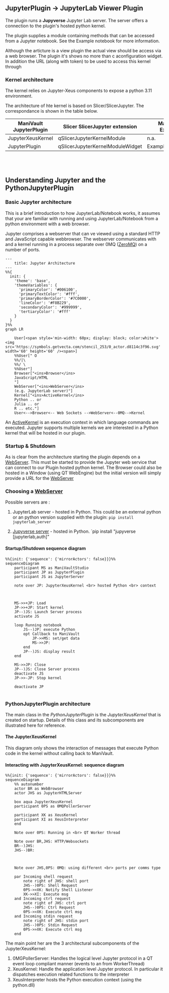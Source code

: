 ## JupyterPlugin -> JupyterLab Viewer Plugin

The plugin runs a **Jupyverse** Jupyter Lab server. The server offers a connection to the plugin's hosted python kernel.

The plugin supplies a module containing methods that can be accessed from a Jupyter notebook. See the Example notebook for more information.

Although the articture is a view plugin the actual view should be access via a web browser. The plugin it's shows no more than c aconfiguration widget. In addition the URL (along with token) to be used to access this kernel through

### Kernel architecture

The kernel relies on Jupyter-Xeus components to expose a python 3.11 environment. 

The architecture of hte kernel is based on Slicer/SlicerJupyter.  The correspondance is shown in the table below.

ManiVault JupyterPlugin | Slicer SlicerJupyter extension | Manivault Example
---| --- | ---
JupyterXeusKernel | qSlicerJupyterKernelModule | n.a.
JupyterPlugin | qSlicerJupyterKernelModuleWidget | ExampleViewPlugin

<br><br>

## Understanding Jupyter and the PythonJupyterPlugin

### Basic Jupyter architecture

This is a brief introduction to how JupyterLab/Notebook works, it assumes that your are familiar with running and using JupyterLab/Notebook from a python environment with a web browser.

Jupyter comprises a webserver that can ve viewed using a standard HTTP and JavaScript capable webbrowser. The webserver communicates with and a kernel running in a process separate over 0MQ ([ZeroMQ](https://zeromq.org/)) on a number of ports. 

```mermaid
---
    title: Jupyter Architecture
---
%%{
  init: {
    'theme': 'base',
    'themeVariables': {
      'primaryColor': '#006100',
      'primaryTextColor': '#fff',
      'primaryBorderColor': '#7C0000',
      'lineColor': '#F8B229',
      'secondaryColor': '#999999',
      'tertiaryColor': '#fff'
    }
  }
}%%
graph LR

    User[<span style='min-width: 60px; display: block; color:white'><img src='https://symbols.getvecta.com/stencil_253/0_actor.d8114c3f96.svg' width='60' height='60' /><span>]
    %%User[" O 
    %%/|\
    %%/ \
    %%User"]
    Browser["<ins>Browser</ins> 
    JavaScript/HTML
    "]
    WebServer["<ins>WebServer</ins>
    (e.g. JupyterLab server)"]
    Kernel["<ins>ActiveKernel</ins>
    Python .. or
    Julia .. or
    R .. etc."]
    User<-->Browser<-- Web Sockets -->WebServer<--0MQ-->Kernel

```

An <ins>ActiveKernel</ins> is an execution context in which language commands are executed. Jupyter supports multiple kernels we are interested in a Python kernel that will be hosted in our plugin. 

### Startup & Shutdown

As is clear from the architecture starting the plugin depends on a <ins>WebServer</ins>. This must be started to provide the Jupyter web service that can connect to our Plugin hosted python kernel. The Browser could also be hosted in a Window (using QT WebEngine) but the initial version will simply provide a URL for the <ins>WebServer</ins>

### Choosing a <ins>WebServer<ins>
Possible servers are :

1. JupyterLab server - hosted in Python. This could be an external python or an python version supplied with the plugin: `pip install jupyterlab_server`

2. [Jupyverse server](https://davidbrochart.github.io/jupyverse/install/) - hosted in Python. `pip install "jupyverse [jupyterlab,auth]"

#### Startup/Shutdown sequence diagram

```mermaid
%%{init: {'sequence': {'mirrorActors': false}}}%%
sequenceDiagram
    participant MS as ManiVaultStudio
    participant JP as JupyterPlugin
    participant JS as JupyterServer

    note over JP: JupyterXeusKernel <br> hosted Python <br> context



    MS->>+JP: Load
    JP->>+JP: Start kernel
    JP--)JS: Launch Server process
    activate JS 

    loop Running notebook
        JS--)JP: execute Python
        opt Callback to ManiVault
            JP->>MS: set/get data
            MS->>JP: 
        end
        JP--)JS: display result
    end

    MS->>JP: Close
    JP--)JS: Close Server process
    deactivate JS
    JP->>-JP: Stop kernel
    
    deactivate JP


```


### PythonJupyterPlugin architecture

The main class in the *PythonJupyterPlugin* is the *JupyterXeusKernel* that is created on startup. Details of this class and its subcomponents are illustrated here for reference.
 
#### The JupyterXeusKernel

This diagram only shows the interaction of messages that execute Python code in the kernel without calling back to ManiVault.

#### Interacting with JupyterXeusKernel: sequence diagram

```mermaid
%%{init: {'sequence': {'mirrorActors': false}}}%%
sequenceDiagram
    %% autonumber
    actor BR as WebBrowser
    actor JHS as JupyterHTMLServer

    box aqua JupyterXeusKernel
    participant 0PS as 0MQPollerServer

    participant XK as XeusKernel
    participant XI as XeusInterpreter
    end

    Note over 0PS: Running in <br> QT Worker thread

    Note over BR,JHS: HTTP/Websockets
    BR--)JHS: 
    JHS--)BR:  



    Note over JHS,0PS: 0MQ: using different <br> ports per comms type

    par Incoming shell request
        note right of JHS: shell port 
        JHS--)0PS: Shell Request
        0PS->>XK: Notify Shell Listener
        XK->>XI: Execute msg
    and Incoming ctrl request
        note right of JHS: ctrl port 
        JHS--)0PS: Ctrl Request
        0PS->>XK: Execute ctrl msg
    and Incoming stdin request
        note right of JHS: stdin port 
        JHS--)0PS: Stdin Request
        0PS->>XK: Execute ctrl msg
    end

```

The main point her are the 3 architectural subcomponents of the JupyterXeusKernel: 

1. 0MGPollerServer: Handles the logical level Jupyter protocol in a QT event loop compliant manner (events to an from WorkerThread)
2. XeusKernel: Handle the application level Jupyter protocol. In particular it dispatches execution related functions to the interpreter 
3. XeusInterpreter hosts the Python execution context (using the python.dll) 